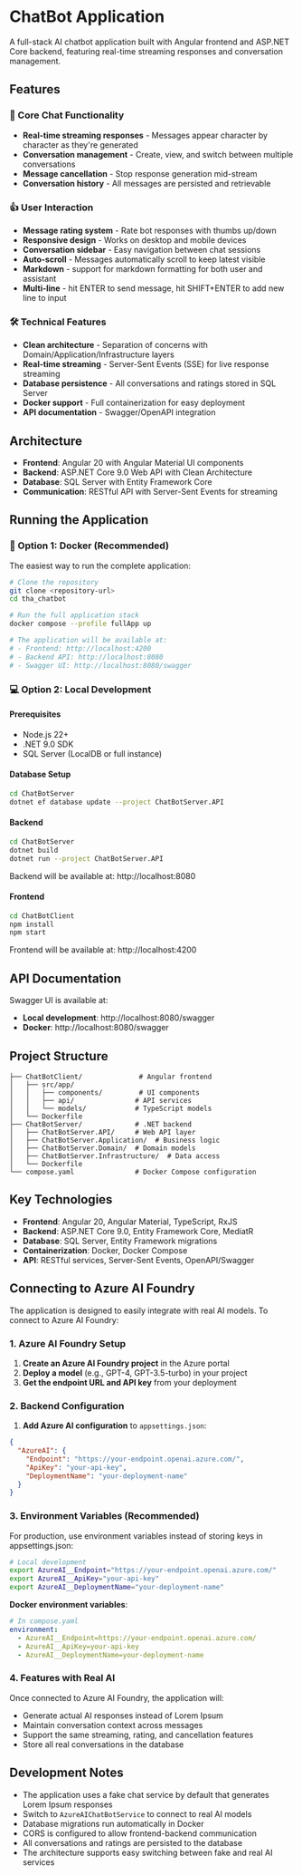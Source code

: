 # ChatBot Application

A full-stack AI chatbot application built with Angular frontend and ASP.NET Core backend, featuring real-time streaming responses and conversation management.

## Features

### 🤖 Core Chat Functionality
- **Real-time streaming responses** - Messages appear character by character as they're generated
- **Conversation management** - Create, view, and switch between multiple conversations
- **Message cancellation** - Stop response generation mid-stream
- **Conversation history** - All messages are persisted and retrievable

### 👍 User Interaction
- **Message rating system** - Rate bot responses with thumbs up/down
- **Responsive design** - Works on desktop and mobile devices
- **Conversation sidebar** - Easy navigation between chat sessions
- **Auto-scroll** - Messages automatically scroll to keep latest visible
- **Markdown** - support for markdown formatting for both user and assistant
- **Multi-line** - hit ENTER to send message, hit SHIFT+ENTER to add new line to input

### 🛠 Technical Features
- **Clean architecture** - Separation of concerns with Domain/Application/Infrastructure layers
- **Real-time streaming** - Server-Sent Events (SSE) for live response streaming
- **Database persistence** - All conversations and ratings stored in SQL Server
- **Docker support** - Full containerization for easy deployment
- **API documentation** - Swagger/OpenAPI integration

## Architecture

- **Frontend**: Angular 20 with Angular Material UI components
- **Backend**: ASP.NET Core 9.0 Web API with Clean Architecture
- **Database**: SQL Server with Entity Framework Core
- **Communication**: RESTful API with Server-Sent Events for streaming

## Running the Application

### 🚀 Option 1: Docker (Recommended)

The easiest way to run the complete application:

```bash
# Clone the repository
git clone <repository-url>
cd tha_chatbot

# Run the full application stack
docker compose --profile fullApp up

# The application will be available at:
# - Frontend: http://localhost:4200
# - Backend API: http://localhost:8080
# - Swagger UI: http://localhost:8080/swagger
```

### 💻 Option 2: Local Development

#### Prerequisites
- Node.js 22+
- .NET 9.0 SDK  
- SQL Server (LocalDB or full instance)

#### Database Setup
```bash
cd ChatBotServer
dotnet ef database update --project ChatBotServer.API
```

#### Backend
```bash
cd ChatBotServer
dotnet build
dotnet run --project ChatBotServer.API
```
Backend will be available at: http://localhost:8080

#### Frontend
```bash
cd ChatBotClient
npm install
npm start
```
Frontend will be available at: http://localhost:4200

## API Documentation

Swagger UI is available at:
- **Local development**: http://localhost:8080/swagger
- **Docker**: http://localhost:8080/swagger

## Project Structure

```
├── ChatBotClient/              # Angular frontend
│   ├── src/app/
│   │   ├── components/         # UI components
│   │   ├── api/               # API services
│   │   └── models/            # TypeScript models
│   └── Dockerfile
├── ChatBotServer/             # .NET backend
│   ├── ChatBotServer.API/     # Web API layer
│   ├── ChatBotServer.Application/  # Business logic
│   ├── ChatBotServer.Domain/  # Domain models
│   ├── ChatBotServer.Infrastructure/  # Data access
│   └── Dockerfile
└── compose.yaml               # Docker Compose configuration
```

## Key Technologies

- **Frontend**: Angular 20, Angular Material, TypeScript, RxJS
- **Backend**: ASP.NET Core 9.0, Entity Framework Core, MediatR
- **Database**: SQL Server, Entity Framework migrations
- **Containerization**: Docker, Docker Compose
- **API**: RESTful services, Server-Sent Events, OpenAPI/Swagger

## Connecting to Azure AI Foundry

The application is designed to easily integrate with real AI models. To connect to Azure AI Foundry:

### 1. Azure AI Foundry Setup

1. **Create an Azure AI Foundry project** in the Azure portal
2. **Deploy a model** (e.g., GPT-4, GPT-3.5-turbo) in your project
3. **Get the endpoint URL and API key** from your deployment

### 2. Backend Configuration

1. **Add Azure AI configuration** to `appsettings.json`:
```json
{
  "AzureAI": {
    "Endpoint": "https://your-endpoint.openai.azure.com/",
    "ApiKey": "your-api-key",
    "DeploymentName": "your-deployment-name"
  }
}
```

### 3. Environment Variables (Recommended)

For production, use environment variables instead of storing keys in appsettings.json:

```bash
# Local development
export AzureAI__Endpoint="https://your-endpoint.openai.azure.com/"
export AzureAI__ApiKey="your-api-key"
export AzureAI__DeploymentName="your-deployment-name"
```

**Docker environment variables**:
```yaml
# In compose.yaml
environment:
  - AzureAI__Endpoint=https://your-endpoint.openai.azure.com/
  - AzureAI__ApiKey=your-api-key
  - AzureAI__DeploymentName=your-deployment-name
```

### 4. Features with Real AI

Once connected to Azure AI Foundry, the application will:
- Generate actual AI responses instead of Lorem Ipsum
- Maintain conversation context across messages
- Support the same streaming, rating, and cancellation features
- Store all real conversations in the database

## Development Notes

- The application uses a fake chat service by default that generates Lorem Ipsum responses
- Switch to `AzureAIChatBotService` to connect to real AI models
- Database migrations run automatically in Docker
- CORS is configured to allow frontend-backend communication
- All conversations and ratings are persisted to the database
- The architecture supports easy switching between fake and real AI services
